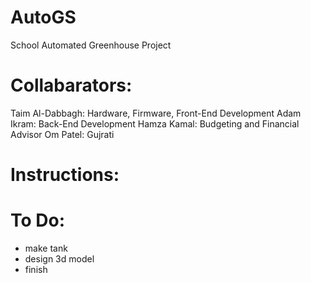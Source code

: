 # AutoGS
School Automated Greenhouse Project

# Collabarators:
Taim Al-Dabbagh: Hardware, Firmware, Front-End Development
Adam Ikram: Back-End Development
Hamza Kamal: Budgeting and Financial Advisor
Om Patel: Gujrati


# Instructions:


# To Do:
- make tank
- design 3d model
- finish
